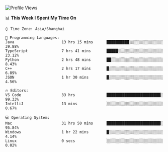 <!--START_SECTION:waka-->
![Profile Views](http://img.shields.io/badge/Profile%20Views-11-blue)

📊 **This Week I Spent My Time On** 

```text
⌚︎ Time Zone: Asia/Shanghai

💬 Programming Languages: 
Java                     13 hrs 15 mins      ██████████░░░░░░░░░░░░░░░   39.88% 
TypeScript               7 hrs 41 mins       █████░░░░░░░░░░░░░░░░░░░░   23.12% 
Python                   2 hrs 48 mins       ██░░░░░░░░░░░░░░░░░░░░░░░   8.43% 
C++                      2 hrs 17 mins       █░░░░░░░░░░░░░░░░░░░░░░░░   6.89% 
JSON                     1 hr 30 mins        █░░░░░░░░░░░░░░░░░░░░░░░░   4.56%

🔥 Editors: 
VS Code                  33 hrs              ████████████████████████░   99.33% 
IntelliJ                 13 mins             ░░░░░░░░░░░░░░░░░░░░░░░░░   0.67%

💻 Operating System: 
Mac                      31 hrs 50 mins      ████████████████████████░   95.84% 
Windows                  1 hr 22 mins        █░░░░░░░░░░░░░░░░░░░░░░░░   4.14% 
Linux                    0 secs              ░░░░░░░░░░░░░░░░░░░░░░░░░   0.02%

```


<!--END_SECTION:waka-->
